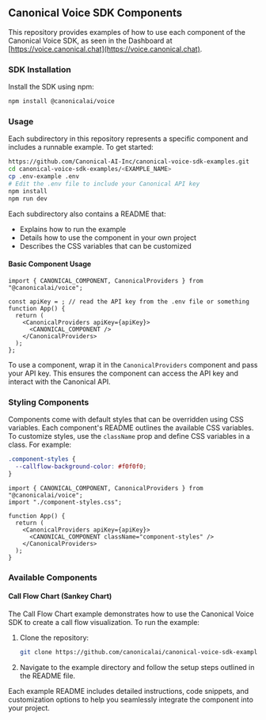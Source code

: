 ## Canonical Voice SDK Components

This repository provides examples of how to use each component of the Canonical Voice SDK, as seen in the Dashboard at [https://voice.canonical.chat](https://voice.canonical.chat).

### SDK Installation

Install the SDK using npm:

```bash
npm install @canonicalai/voice
```

### Usage

Each subdirectory in this repository represents a specific component and includes a runnable example. To get started:

```bash
https://github.com/Canonical-AI-Inc/canonical-voice-sdk-examples.git
cd canonical-voice-sdk-examples/<EXAMPLE_NAME>
cp .env-example .env
# Edit the .env file to include your Canonical API key
npm install
npm run dev
```

Each subdirectory also contains a README that:

- Explains how to run the example
- Details how to use the component in your own project
- Describes the CSS variables that can be customized

#### Basic Component Usage

```tsx
import { CANONICAL_COMPONENT, CanonicalProviders } from "@canonicalai/voice";

const apiKey = ; // read the API key from the .env file or something
function App() {
  return (
    <CanonicalProviders apiKey={apiKey}>
      <CANONICAL_COMPONENT />
    </CanonicalProviders>
  );
};
```

To use a component, wrap it in the `CanonicalProviders` component and pass your API key. This ensures the component can access the API key and interact with the Canonical API.

### Styling Components

Components come with default styles that can be overridden using CSS variables. Each component's README outlines the available CSS variables. To customize styles, use the `className` prop and define CSS variables in a class. For example:

```css
.component-styles {
  --callflow-background-color: #f0f0f0;
}
```

```tsx
import { CANONICAL_COMPONENT, CanonicalProviders } from "@canonicalai/voice";
import "./component-styles.css";

function App() {
  return (
    <CanonicalProviders apiKey={apiKey}>
      <CANONICAL_COMPONENT className="component-styles" />
    </CanonicalProviders>
  );
}
```

### Available Components

#### Call Flow Chart (Sankey Chart)

The Call Flow Chart example demonstrates how to use the Canonical Voice SDK to create a call flow visualization. To run the example:

1. Clone the repository:
   ```bash
   git clone https://github.com/canonicalai/canonical-voice-sdk-examples.git
   ```
2. Navigate to the example directory and follow the setup steps outlined in the README file.

Each example README includes detailed instructions, code snippets, and customization options to help you seamlessly integrate the component into your project.
